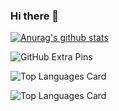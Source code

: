 ### Hi there 👋

<!--
**ikkei12/ikkei12** is a ✨ _special_ ✨ repository because its `README.md` (this file) appears on your GitHub profile.

Here are some ideas to get you started:

- 🔭 I’m currently working on ...
- 🌱 I’m currently learning ...
- 👯 I’m looking to collaborate on ...
- 🤔 I’m looking for help with ...
- 💬 Ask me about ...
- 📫 How to reach me: ...
- 😄 Pronouns: ...
- ⚡ Fun fact: ...
-->

[![Anurag's github stats](https://github-readme-stats.vercel.app/api?username=ikkei12)](https://github.com/anuraghazra/github-readme-stats)

![GitHub Extra Pins](https://github-readme-stats.vercel.app/api/pin/?username=ikkei12&repo=homebridge-switchbot-for-mac)

![Top Languages Card](https://github-readme-stats.vercel.app/api/top-langs/?username=ikkei12)

![Top Languages Card](https://github-readme-stats.vercel.app/api/top-langs/?username=ikkei12)
